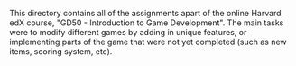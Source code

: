 This directory contains all of the assignments apart of the online Harvard edX course, "GD50 - Introduction to Game Development". The main tasks were to modify different games by adding in unique features, or implementing parts of the game that were not yet completed (such as new items, scoring system, etc).
